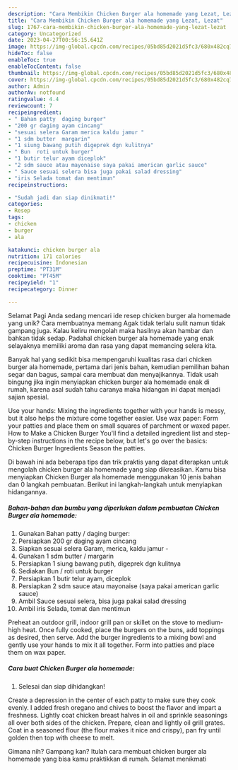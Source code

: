 ```yaml
---
description: "Cara Membikin Chicken Burger ala homemade yang Lezat, Lezat"
title: "Cara Membikin Chicken Burger ala homemade yang Lezat, Lezat"
slug: 1767-cara-membikin-chicken-burger-ala-homemade-yang-lezat-lezat
category: Uncategorized
date: 2023-04-27T00:56:15.641Z
image: https://img-global.cpcdn.com/recipes/05bd85d2021d5fc3/680x482cq70/chicken-burger-ala-homemade-foto-resep-utama.jpg
hideToc: false
enableToc: true
enableTocContent: false
thumbnail: https://img-global.cpcdn.com/recipes/05bd85d2021d5fc3/680x482cq70/chicken-burger-ala-homemade-foto-resep-utama.jpg
cover: https://img-global.cpcdn.com/recipes/05bd85d2021d5fc3/680x482cq70/chicken-burger-ala-homemade-foto-resep-utama.jpg
author: Admin
authorAv: notfound
ratingvalue: 4.4
reviewcount: 7
recipeingredient:
- " Bahan patty  daging burger"
- "200 gr daging ayam cincang"
- "sesuai selera Garam merica kaldu jamur "
- "1 sdm butter  margarin"
- "1 siung bawang putih digeprek dgn kulitnya"
- " Bun  roti untuk burger"
- "1 butir telur ayam diceplok"
- "2 sdm sauce atau mayonaise saya pakai american garlic sauce"
- " Sauce sesuai selera bisa juga pakai salad dressing"
- "iris Selada tomat dan mentimun"
recipeinstructions:

- "Sudah jadi dan siap dinikmati!"
categories:
- Resep
tags:
- chicken
- burger
- ala

katakunci: chicken burger ala 
nutrition: 171 calories
recipecuisine: Indonesian
preptime: "PT31M"
cooktime: "PT45M"
recipeyield: "1"
recipecategory: Dinner

---
```



Selamat Pagi Anda sedang mencari ide resep chicken burger ala homemade yang unik? Cara membuatnya memang Agak tidak terlalu sulit namun tidak gampang juga. Kalau keliru mengolah maka hasilnya akan hambar dan bahkan tidak sedap. Padahal chicken burger ala homemade yang enak selayaknya memiliki aroma dan rasa yang dapat memancing selera kita.


Banyak hal yang sedikit bisa mempengaruhi kualitas rasa dari chicken burger ala homemade, pertama dari jenis bahan, kemudian pemilihan bahan segar dan bagus, sampai cara membuat dan menyajikannya. Tidak usah bingung jika ingin menyiapkan chicken burger ala homemade enak di rumah, karena asal sudah tahu caranya maka hidangan ini dapat menjadi sajian spesial.

Use your hands: Mixing the ingredients together with your hands is messy, but it also helps the mixture come together easier. Use wax paper: Form your patties and place them on small squares of parchment or waxed paper. How to Make a Chicken Burger You&#39;ll find a detailed ingredient list and step-by-step instructions in the recipe below, but let&#39;s go over the basics: Chicken Burger Ingredients Season the patties.


Di bawah ini ada beberapa tips dan trik praktis yang dapat diterapkan untuk mengolah chicken burger ala homemade yang siap dikreasikan. Kamu bisa menyiapkan Chicken Burger ala homemade menggunakan 10 jenis bahan dan 0 langkah pembuatan. Berikut ini langkah-langkah untuk menyiapkan hidangannya.

<!--inarticleads1-->

##### Bahan-bahan dan bumbu yang diperlukan dalam pembuatan Chicken Burger ala homemade:

1. Gunakan  Bahan patty / daging burger:
1. Persiapkan 200 gr daging ayam cincang
1. Siapkan sesuai selera Garam, merica, kaldu jamur -
1. Gunakan 1 sdm butter / margarin
1. Persiapkan 1 siung bawang putih, digeprek dgn kulitnya
1. Sediakan  Bun / roti untuk burger
1. Persiapkan 1 butir telur ayam, diceplok
1. Persiapkan 2 sdm sauce atau mayonaise (saya pakai american garlic sauce)
1. Ambil  Sauce sesuai selera, bisa juga pakai salad dressing
1. Ambil iris Selada, tomat dan mentimun


Preheat an outdoor grill, indoor grill pan or skillet on the stove to medium-high heat. Once fully cooked, place the burgers on the buns, add toppings as desired, then serve. Add the burger ingredients to a mixing bowl and gently use your hands to mix it all together. Form into patties and place them on wax paper. 

<!--inarticleads2-->

##### Cara buat Chicken Burger ala homemade:


1. Selesai dan siap dihidangkan!

Create a depression in the center of each patty to make sure they cook evenly. I added fresh oregano and chives to boost the flavor and impart a freshness. Lightly coat chicken breast halves in oil and sprinkle seasonings all over both sides of the chicken. Prepare, clean and lightly oil grill grates. Coat in a seasoned flour (the flour makes it nice and crispy), pan fry until golden then top with cheese to melt. 

Gimana nih? Gampang kan? Itulah cara membuat chicken burger ala homemade yang bisa kamu praktikkan di rumah. Selamat menikmati
